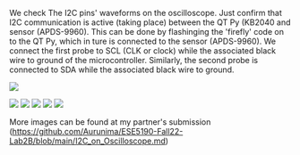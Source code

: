 We check The I2C pins' waveforms on the oscilloscope. Just confirm that I2C communication is active (taking place) between the QT Py (KB2040 and sensor (APDS-9960). This can be done by flashinging the 'firefly' code on to the QT Py, which in ture is connected to the sensor (APDS-9960).
We connect the first probe to SCL (CLK or clock) while the associated black wire to ground of the microcontroller. Similarly, the second probe is connected to SDA while the associated black wire to ground.

![](https://github.com/ronils428/ese519-lab2b/blob/main/part5/LogicAnalyser.jpg)

![](https://github.com/ronils428/ese519-lab2b/blob/main/part5/LogicAnalyser_Pins.jpg)
![](https://github.com/ronils428/ese519-lab2b/blob/main/part5/LogicAnalysyer_Connections.jpg)
![](https://github.com/ronils428/ese519-lab2b/blob/main/part5/ScopeProbe_nonKeysight.jpg)
![](https://github.com/ronils428/ese519-lab2b/blob/main/part5/ScopeProbes_1.jpg)
![](https://github.com/ronils428/ese519-lab2b/blob/main/part5/ScopeProbes_2.jpg)


More images can be found at my partner's submission (https://github.com/Aurunima/ESE5190-Fall22-Lab2B/blob/main/I2C_on_Oscilloscope.md)
